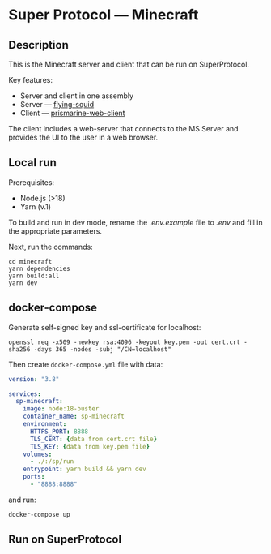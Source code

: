 # Super Protocol — Minecraft

## Description
This is the Minecraft server and client that can be run on SuperProtocol.

Key features:
- Server and client in one assembly
- Server — [flying-squid](https://github.com/PrismarineJS/flying-squid)
- Client — [prismarine-web-client](https://github.com/PrismarineJS/prismarine-web-client)

The client includes a web-server that connects to the MS Server and provides the UI to the user in a web browser.

## Local run
Prerequisites:
- Node.js (>18)
- Yarn (v.1)


To build and run in dev mode, rename the *.env.example* file to *.env* and fill in the appropriate parameters.

Next, run the commands:
```shell
cd minecraft
yarn dependencies
yarn build:all
yarn dev
```

## docker-compose
Generate self-signed key and ssl-certificate for localhost:
```shell
openssl req -x509 -newkey rsa:4096 -keyout key.pem -out cert.crt -sha256 -days 365 -nodes -subj "/CN=localhost"
```
Then create `docker-compose.yml` file with data:
```yml
version: "3.8"

services:
  sp-minecraft:
    image: node:18-buster
    container_name: sp-minecraft
    environment:
      HTTPS_PORT: 8888
      TLS_CERT: {data from cert.crt file}
      TLS_KEY: {data from key.pem file}
    volumes:
      - ./:/sp/run
    entrypoint: yarn build && yarn dev
    ports:
      - "8888:8888"
```

and run:
```shell
docker-compose up
```

## Run on SuperProtocol

<!--
Информация о запуске на Супере. 
Подготовка токена для тунель-сервера, сборка солюшена для туннель-клиента и команды запуска.
Нужно указать, как подготовить и с какими аргументами создавать workflow.
Нужно описать этапы сборки проекта для граминизации через spctl.
-->





